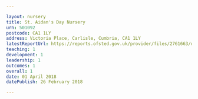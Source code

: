 ```yaml
---

layout: nursery
title: St. Aidan's Day Nursery
urn: 501092
postcode: CA1 1LY
address: Victoria Place, Carlisle, Cumbria, CA1 1LY
latestReportUrl: https://reports.ofsted.gov.uk/provider/files/2761663/urn/501092.pdf
teaching: 1
development: 1
leadership: 1
outcomes: 1
overall: 1
date: 01 April 2018 
datePublish: 26 February 2018

---
```

